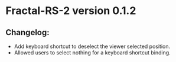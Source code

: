 # Fractal-RS-2 version 0.1.2

## Changelog:
* Add keyboard shortcut to deselect the viewer selected position.
* Allowed users to select nothing for a keyboard shortcut binding.
